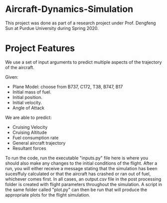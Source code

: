 # Aircraft-Dynamics-Simulation

This project was done as part of a research project under Prof. Dengfeng Sun at Purdue University during Spring 2020.

# Project Features

We use a set of input arguments to predict multiple aspects of the trajectory of the aircraft.

Given:
- Plane Model: choose from B737, C172, T38, B747, B17
- Initial mass of fuel.
- Initial position.
- Initial velocity.
- Angle of Attack

We are able to predict:
- Cruising Velocity
- Cruising Altitude
- Fuel consumption rate
- General aircraft trajectory
- Resultant forces

To run the code, run the executable "inputs.py" file here is where you should also make any changes to the initial conditions of the flight. After a run, you will either receive a message stating that the simulation has been sucesffuly calculated or that the aircraft has crashed or ran out of fuel, whichever comes first. In all cases, an output.csv file in the post processing folder is created with flight parameters throughout the simulation. A script in the same folder called "plot.py" can then be run that will produce the appropriate plots for the flight simulation.

